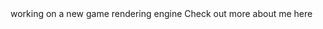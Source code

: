 <html>
working on a new game rendering engine 
Check out more about me <href= https://github.com/drspineci/drspineci.github.io/blob/main/cv.spineci-PDL.txt" > here</href>
  </html>
